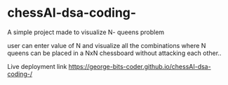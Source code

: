 # chessAI-dsa-coding-


A simple project made to visualize N- queens problem

user can enter value of N and visualize all the combinations where N queens can be placed in a NxN chessboard without attacking each other..


Live deployment link https://george-bits-coder.github.io/chessAI-dsa-coding-/
